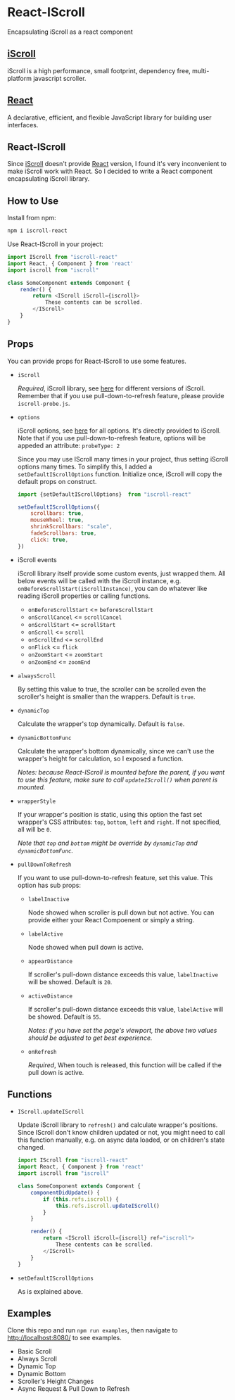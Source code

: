 # React-IScroll
Encapsulating iScroll as a react component

## [iScroll][]
iScroll is a high performance, small footprint, dependency free, multi-platform javascript scroller.

## [React][]
A declarative, efficient, and flexible JavaScript library for building user interfaces.

## React-IScroll
Since [iScroll][] doesn't provide [React][] version, I found it's very inconvenient to make iScroll work with React. So I decided to write a React component encapsulating iScroll library.

## How to Use
Install from npm:
```js
npm i iscroll-react
```
Use React-IScroll in your project:
```js
import IScroll from "iscroll-react"
import React, { Component } from 'react'
import iscroll from "iscroll"

class SomeComponent extends Component {
	render() {
		return <IScroll iScroll={iscroll}>
			These contents can be scrolled.
		</IScroll>
	}
}
```

## Props
You can provide props for React-IScroll to use some features.
- `iScroll`

	*Required*, iScroll library, see [here](http://iscrolljs.com/#iscroll-versions) for different versions of iScroll. Remember that if you use pull-down-to-refresh feature, please provide `iscroll-probe.js`.

- `options`

	iScroll options, see [here]() for all options. It's directly provided to iScroll. Note that if you use pull-down-to-refresh feature, options will be appeded an attribute: `probeType: 2`

	Since you may use IScroll many times in your project, thus setting iScroll options many times. To simplify this, I added a `setDefaultIScrollOptions` function. Initialize once, iScroll will copy the default props on construct.

	```js
	import {setDefaultIScrollOptions}  from "iscroll-react"

	setDefaultIScrollOptions({
	    scrollbars: true,
	    mouseWheel: true,
	    shrinkScrollbars: "scale",
	    fadeScrollbars: true,
	    click: true,
	})
	```

- iScroll events

	iScroll library itself provide some custom events, just wrapped them. All below events will be called with the iScroll instance, e.g. `onBeforeScrollStart(iScrollInstance)`, you can do whatever like reading iScroll properties or calling functions.
	- `onBeforeScrollStart` <= `beforeScrollStart`
	- `onScrollCancel` <= `scrollCancel`
	- `onScrollStart` <= `scrollStart`
	- `onScroll` <= `scroll`
	- `onScrollEnd` <= `scrollEnd`
	- `onFlick` <= `flick`
	- `onZoomStart` <= `zoomStart`
	- `onZoomEnd` <= `zoomEnd`

- `alwaysScroll`

	By setting this value to true, the scroller can be scrolled even the scroller's height is smaller than the wrappers. Default is `true`.

- `dynamicTop`

	Calculate the wrapper's top dynamically. Default is `false`.

- `dynamicBottomFunc`

	Calculate the wrapper's bottom dynamically, since we can't use the wrapper's height for calculation, so I exposed a function.

	*Notes: because React-IScroll is mounted before the parent, if you want to use this feature, make sure to call `updateIScroll()` when parent is mounted.*

- `wrapperStyle`

	If your wrapper's position is static, using this option the fast set wrapper's CSS attributes: `top`, `bottom`, `left` and `right`. If not specified, all will be `0`.

	*Note that `top` and `bottom` might be override by `dynamicTop` and `dynamicBottomFunc`.*

- `pullDownToRefresh`

	If you want to use pull-down-to-refresh feature, set this value. This option has sub props:

	- `labelInactive`

		Node showed when scroller is pull down but not active. You can provide either your React Compoenent or simply a string.

	- `labelActive`

		Node showed when pull down is active.

	- `appearDistance`

		If scroller's pull-down distance exceeds this value, `labelInactive` will be showed. Default is `20`.

	- `activeDistance`

		If scroller's pull-down distance exceeds this value, `labelActive` will be showed. Default is `55`.

		*Notes: if you have set the page's viewport, the above two values should be adjusted to get best experience.*

	- `onRefresh`

		*Required*, When touch is released, this function will be called if the pull down is active.

## Functions
- `IScroll.updateIScroll`

	Update iScroll library to `refresh()` and calculate wrapper's positions. Since IScroll don't know children updated or not, you might need to call this function manually, e.g. on async data loaded, or on children's state changed.

	```js
	import IScroll from "iscroll-react"
	import React, { Component } from 'react'
	import iscroll from "iscroll"

	class SomeComponent extends Component {
	    componentDidUpdate() {
	        if (this.refs.iscroll) {
	            this.refs.iscroll.updateIScroll()
	        }
	    }

		render() {
			return <IScroll iScroll={iscroll} ref="iscroll">
				These contents can be scrolled.
			</IScroll>
		}
	}
	```

- `setDefaultIScrollOptions`

	As is explained above.

## Examples
Clone this repo and run `npm run examples`, then navigate to <http://localhost:8080/> to see examples.
- Basic Scroll
- Always Scroll
- Dynamic Top
- Dynamic Bottom
- Scroller's Height Changes
- Async Request & Pull Down to Refresh

[iScroll]: http://iscrolljs.com/
[React]: https://github.com/facebook/react/